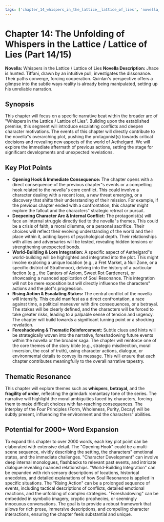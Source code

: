 ```yaml
---
tags: ['chapter_14_whispers_in_the_lattice__lattice_of_lies', 'novella_1.2_whispers_in_the_lattice__lattice_of_lies', 'saga_outline']
---
```


# Chapter 14: The Unfolding of Whispers in the Lattice / Lattice of Lies (Part 14/15)

**Novella:** Whispers in the Lattice / Lattice of Lies
**Novella Description:** Jhace is hunted. Tiffani, drawn by an intuitive pull, investigates the dissonance. Their paths converge, forcing cooperation. Quinlan's perspective offers a glimpse into the subtle ways reality is already being manipulated, setting up his unreliable narration.

## Synopsis

This chapter will focus on a specific narrative beat within the broader arc of "Whispers in the Lattice / Lattice of Lies". Building upon the established premise, this segment will introduce escalating conflicts and deepen character motivations. The events of this chapter will directly contribute to the novella"s overarching plot, pushing the protagonist(s) towards critical decisions and revealing new aspects of the world of Aethelgard. We will explore the immediate aftermath of previous actions, setting the stage for significant developments and unexpected revelations.

## Key Plot Points

*   **Opening Hook & Immediate Consequence:** The chapter opens with a direct consequence of the previous chapter"s events or a compelling hook related to the novella"s core conflict. This could involve a character dealing with a recent loss, a new threat emerging, or a discovery that shifts their understanding of their mission. For example, if the previous chapter ended with a confrontation, this chapter might explore the fallout and the characters" strategic retreat or pursuit.
*   **Deepening Character Arc & Internal Conflict:** The protagonist(s) will face an internal struggle directly tied to the novella"s themes. This could be a crisis of faith, a moral dilemma, or a personal sacrifice. Their choices will reflect their evolving understanding of the world and their place within it, adding layers of psychological depth. Their relationships with allies and adversaries will be tested, revealing hidden tensions or strengthening unexpected bonds.
*   **World-Building & Lore Integration:** A specific aspect of Aethelgard"s world-building will be highlighted and integrated into the plot. This might involve exploring a unique location (e.g., a Fret Market, a Null Zone, or a specific district of Strathmoor), delving into the history of a particular faction (e.g., the Cantors of Axiom, Sweet Rot Gardeners), or showcasing a nuanced application of Soul Resonance. This integration will not be mere exposition but will directly influence the characters" actions and the plot"s progression.
*   **Rising Action & Escalating Stakes:** The central conflict of the novella will intensify. This could manifest as a direct confrontation, a race against time, a political maneuver with dire consequences, or a betrayal. The stakes will be clearly defined, and the characters will be forced to take greater risks, leading to a palpable sense of tension and urgency. The chapter will build towards a significant turning point or a shocking revelation.
*   **Foreshadowing & Thematic Reinforcement:** Subtle clues and hints will be strategically woven into the narrative, foreshadowing future events within the novella or the broader saga. The chapter will reinforce one of the core themes of the story bible (e.g., strategic misdirection, moral inversion, the cost of truth), using character actions, dialogue, or environmental details to convey its message. This will ensure that each chapter contributes meaningfully to the overall narrative tapestry.

## Thematic Resonance

This chapter will explore themes such as **whispers**, **betrayal**, and the **fragility of order**, reflecting the grimdark romantasy tone of the series. The narrative will highlight the moral ambiguities faced by characters, forcing them to make difficult choices with far-reaching consequences. The interplay of the Four Principles (Form, Wholeness, Purity, Decay) will be subtly present, influencing the environment and the characters" abilities.

## Potential for 2000+ Word Expansion

To expand this chapter to over 2000 words, each key plot point can be elaborated with extensive detail. The "Opening Hook" could be a multi-scene sequence, vividly describing the setting, the characters" emotional states, and the immediate challenges. "Character Development" can involve deep internal monologues, flashbacks to relevant past events, and intricate dialogue revealing nuanced relationships. "World-Building Integration" can be expanded with rich sensory descriptions of locations, historical anecdotes, and detailed explanations of how Soul Resonance is applied in specific situations. The "Rising Action" can be a prolonged sequence of events, including tactical descriptions of conflicts, detailed emotional reactions, and the unfolding of complex strategies. "Foreshadowing" can be embedded in symbolic imagery, cryptic prophecies, or seemingly innocuous conversations. The goal is to provide a robust framework that allows for rich prose, immersive descriptions, and compelling character interactions, ensuring the chapter feels substantial and unique.
